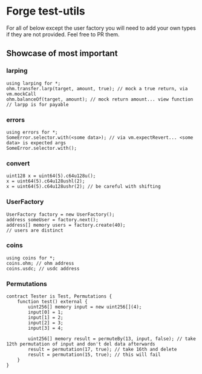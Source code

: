 # Forge test-utils

For all of below except the user factory you will need to add your own types if they are not provided. Feel free to PR them.

## Showcase of most important

### larping

```solidity
using larping for *;
ohm.transfer.larp(target, amount, true); // mock a true return, via vm.mockCall
ohm.balanceOf(target, amount); // mock return amount... view function
// larpp is for payable
```
### errors

```solidity
using errors for *;
SomeError.selector.with(<some data>); // via vm.expectRevert... <some data> is expected args
SomeError.selector.with();
```

### convert

```solidity
uint128 x = uint64(5).c64u128u();
x = uint64(5).c64u128ushl(2);
x = uint64(5).c64u128ushr(2); // be careful with shifting
```

### UserFactory

```solidity
UserFactory factory = new UserFactory();
address someUser = factory.next();
address[] memory users = factory.create(40);
// users are distinct
```

### coins

```solidity
using coins for *;
coins.ohm; // ohm address
coins.usdc; // usdc address
```

### Permutations

```solidity
contract Tester is Test, Permutations {
    function test() external {
        uint256[] memory input = new uint256[](4);
        input[0] = 1;
        input[1] = 2;
        input[2] = 3;
        input[3] = 4;

        uint256[] memory result = permuteBy(13, input, false); // take 12th permutation of input and don't del data afterwards
        result = permutation(17, true); // take 16th and delete
        result = permutation(15, true); // this will fail
    }
}
```
